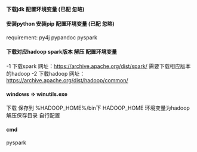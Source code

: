 #### 下载jdk 配置环境变量 (已配 忽略)
#### 安装python 安装pip 配置环境变量 (已配 忽略)
requirement: py4j pypandoc pyspark
#### 下载对应hadoop spark版本 解压 配置环境变量
-1 下载spark
网址：https://archive.apache.org/dist/spark/
需要下载相应版本的hadoop
-2 下载hadoop
网址：https://archive.apache.org/dist/hadoop/common/

#### windows => winutils.exe
下载 保存到 %HADOOP_HOME%/bin下 HADOOP_HOME 环境变量为hadoop解压保存目录 自行配置

#### cmd
pyspark
